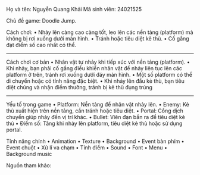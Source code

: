 Họ và tên: Nguyễn Quang Khải
Mã sinh viên: 24021525


Chủ đề game: Doodle Jump.


Cách chơi:
•	Nhảy lên càng cao càng tốt, leo lên các nền tảng (platform) mà không bị rơi xuống dưới màn hình.
•	Tránh hoặc tiêu diệt kẻ thù.
•	Cố gắng đạt điểm số cao nhất có thể.
________________________________________
Cách chơi cơ bản
•	Nhân vật tự nhảy khi tiếp xúc với nền tảng (platform).
•	Khi nhảy, bạn phải cố gắng điều khiển nhân vật để nhảy liên tục lên các platform ở trên, tránh rơi xuống dưới đáy màn hình.
•	Một số platform có thể di chuyển hoặc có tính năng đặc biệt.
•	Khi nhảy lên đầu kẻ thù, bạn tiêu diệt chúng và nhận điểm thưởng, tránh bị kẻ thù đụng trúng 
________________________________________
Yếu tố trong game
•	Platform: Nền tảng để nhân vật nhảy lên.
•	Enemy: Kẻ thù xuất hiện trên nền tảng, cần tránh hoặc tiêu diệt.
•	Portal: Cổng dịch chuyển giúp nhảy đến vị trí khác.
•	Bullet: Viên đạn bắn ra để tiêu diệt kẻ thù 
•	Điểm số: Tăng khi nhảy lên platform, tiêu diệt kẻ thù hoặc sử dụng portal.



Tính năng chính
•	Animation
•	Texture
•	Background
•	Event bàn phím
•	Event chuột
•	Xử lí va chạm
•	Tính điểm
•	Sound
•	Font
•	Menu
•	Background music


Nguồn tham khảo: 



